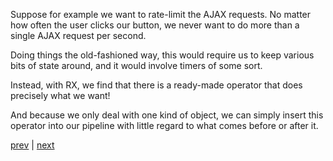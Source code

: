 
Suppose for example we want to rate-limit the AJAX requests. No matter
how often the user clicks our button, we never want to do more than a
single AJAX request per second.

Doing things the old-fashioned way, this would require us to keep
various bits of state around, and it would involve timers of some sort.

Instead, with RX, we find that there is a ready-made operator that
does precisely what we want!

And because we only deal with one kind of object, we can simply insert
this operator into our pipeline with little regard to what comes before
or after it.


[prev](15.md) | [next](17.md)

